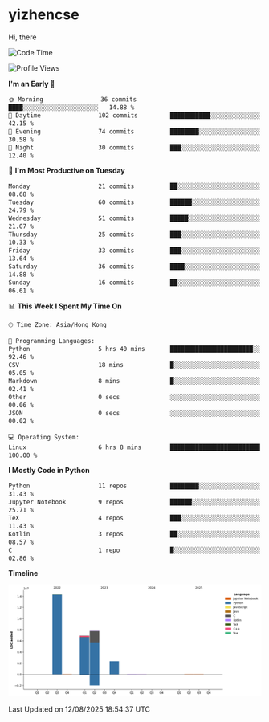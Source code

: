 # yizhencse


Hi, there

<!--START_SECTION:waka-->
![Code Time](http://img.shields.io/badge/Code%20Time-97%20hrs%206%20mins-blue)

![Profile Views](http://img.shields.io/badge/Profile%20Views-0-blue)

**I'm an Early 🐤** 

```text
🌞 Morning                36 commits          ████░░░░░░░░░░░░░░░░░░░░░   14.88 % 
🌆 Daytime                102 commits         ███████████░░░░░░░░░░░░░░   42.15 % 
🌃 Evening                74 commits          ████████░░░░░░░░░░░░░░░░░   30.58 % 
🌙 Night                  30 commits          ███░░░░░░░░░░░░░░░░░░░░░░   12.40 % 
```
📅 **I'm Most Productive on Tuesday** 

```text
Monday                   21 commits          ██░░░░░░░░░░░░░░░░░░░░░░░   08.68 % 
Tuesday                  60 commits          ██████░░░░░░░░░░░░░░░░░░░   24.79 % 
Wednesday                51 commits          █████░░░░░░░░░░░░░░░░░░░░   21.07 % 
Thursday                 25 commits          ███░░░░░░░░░░░░░░░░░░░░░░   10.33 % 
Friday                   33 commits          ███░░░░░░░░░░░░░░░░░░░░░░   13.64 % 
Saturday                 36 commits          ████░░░░░░░░░░░░░░░░░░░░░   14.88 % 
Sunday                   16 commits          ██░░░░░░░░░░░░░░░░░░░░░░░   06.61 % 
```


📊 **This Week I Spent My Time On** 

```text
🕑︎ Time Zone: Asia/Hong_Kong

💬 Programming Languages: 
Python                   5 hrs 40 mins       ███████████████████████░░   92.46 % 
CSV                      18 mins             █░░░░░░░░░░░░░░░░░░░░░░░░   05.05 % 
Markdown                 8 mins              █░░░░░░░░░░░░░░░░░░░░░░░░   02.41 % 
Other                    0 secs              ░░░░░░░░░░░░░░░░░░░░░░░░░   00.06 % 
JSON                     0 secs              ░░░░░░░░░░░░░░░░░░░░░░░░░   00.02 % 

💻 Operating System: 
Linux                    6 hrs 8 mins        █████████████████████████   100.00 % 
```

**I Mostly Code in Python** 

```text
Python                   11 repos            ████████░░░░░░░░░░░░░░░░░   31.43 % 
Jupyter Notebook         9 repos             ██████░░░░░░░░░░░░░░░░░░░   25.71 % 
TeX                      4 repos             ███░░░░░░░░░░░░░░░░░░░░░░   11.43 % 
Kotlin                   3 repos             ██░░░░░░░░░░░░░░░░░░░░░░░   08.57 % 
C                        1 repo              █░░░░░░░░░░░░░░░░░░░░░░░░   02.86 % 
```



**Timeline**

![Lines of Code chart](https://raw.githubusercontent.com/yizhencse/yizhencse/main/assets/bar_graph.png)


 Last Updated on 12/08/2025 18:54:37 UTC
<!--END_SECTION:waka-->

